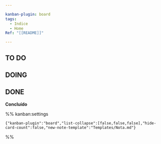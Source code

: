 ```yaml
---

kanban-plugin: board
tags:
  - Indice
  - Home
Ref: "[[README]]"

---
```


## TO DO



## DOING



## DONE

**Concluído**




%% kanban:settings
```
{"kanban-plugin":"board","list-collapse":[false,false,false],"hide-card-count":false,"new-note-template":"Templates/Nota.md"}
```
%%